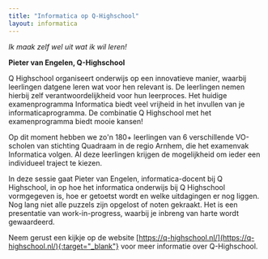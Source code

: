 ```yaml
---
title: "Informatica op Q-Highschool"
layout: informatica
---
```


*Ik maak zelf wel uit wat ik wil leren!*

**Pieter van Engelen, Q-Highschool**
 
Q Highschool organiseert onderwijs op een innovatieve manier, waarbij
leerlingen datgene leren wat voor hen relevant is. De leerlingen nemen hierbij
zelf verantwoordelijkheid voor hun leerproces. Het huidige examenprogramma
Informatica biedt veel vrijheid in het invullen van je informaticaprogramma.
De combinatie Q Highschool met het examenprogramma biedt mooie kansen!
 
Op dit moment hebben we zo'n 180+ leerlingen van 6 verschillende VO-scholen
van stichting Quadraam in de regio Arnhem, die het examenvak Informatica
volgen. Al deze leerlingen krijgen de mogelijkheid om ieder een individueel
traject te kiezen.
 
In deze sessie gaat Pieter van Engelen, informatica-docent bij Q Highschool,
in op hoe het informatica onderwijs bij Q Highschool vormgegeven is, hoe er
getoetst wordt en welke uitdagingen er nog liggen. Nog lang niet alle puzzels
zijn opgelost of noten gekraakt. Het is een presentatie van work-in-progress,
waarbij je inbreng van harte wordt gewaardeerd.
 
Neem gerust een kijkje op de website 
[https://q-highschool.nl/](https://q-highschool.nl/){:target="_blank"}
voor meer informatie over Q-Highschool. 
